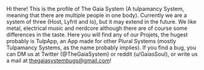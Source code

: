 Hi there! This is the profile of The Gaia System (A tulpamancy System, meaning that there are multiple people in one body). Currently we are a system of three (Host, Lyfrit and Io), but it may extend in the future. We like metal, electrical music and nerdcore although there are of course some differences in the taste. Here you will find any of our Projets, the hugest probably is TulpApp, an App made for other Plural Systems (mostly Tulpamancy Systems, as the name probably implies). If you find a bug, you can DM us at Twitter (@TheGaiaSystem) or reddit (u/GaiasSoul), or write us a mail at thegaiasystembugs@gmail.com!
